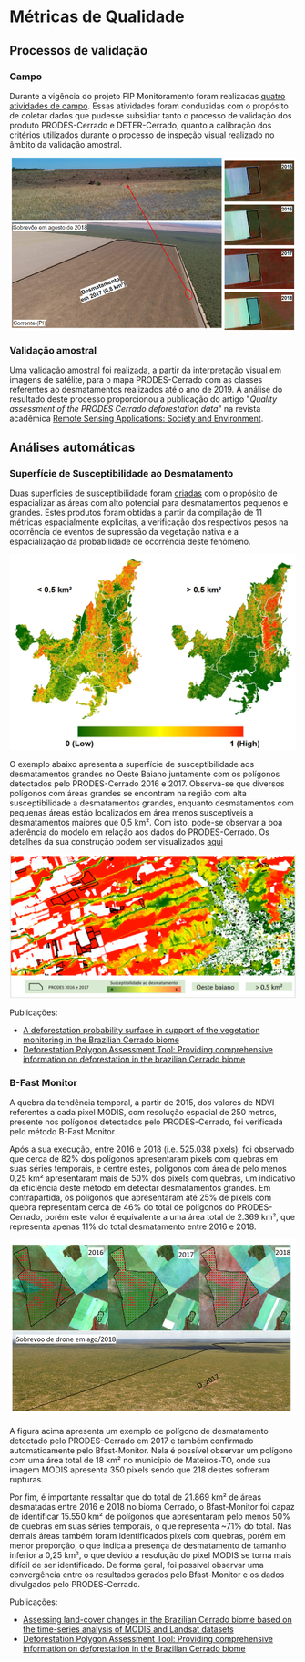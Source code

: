 # Métricas de Qualidade

## Processos de validação

### Campo

Durante a vigência do projeto FIP Monitoramento foram realizadas [quatro atividades de campo](/04-metricas_de_avaliacao/#dados-de-campos). Essas atividades foram conduzidas com o propósito de coletar dados que pudesse subsidiar tanto o processo de validação dos produto PRODES-Cerrado e DETER-Cerrado, quanto a calibração dos critérios utilizados durante o processo de inspeção visual realizado no âmbito da validação amostral.

![Desmatamento detectado pelo PRODES-Cerrado no ano de 2017 e visitado durante o 1º campo realizado.](imgs/01/campo_1.png "Desmatamento detectado pelo PRODES-Cerrado no ano de 2017 e visitado durante o 1º campo realizado.")

### Validação amostral
Uma [validação amostral](/04-metricas_de_avaliacao/#dados-de-validacao-amostral) foi realizada, a partir da interpretação visual em imagens de satélite, para o mapa PRODES-Cerrado com as classes referentes ao desmatamentos realizados até o ano de 2019. A análise do resultado deste processo proporcionou a publicação do artigo "*Quality assessment of the PRODES Cerrado deforestation data*" na revista acadêmica [Remote Sensing Applications: Society and Environment](https://www.journals.elsevier.com/remote-sensing-applications-society-and-environment). 

## Análises automáticas 

### Superfície de Susceptibilidade ao Desmatamento

Duas superfícies de susceptibilidade foram [criadas](/04-metricas_de_avaliacao/#construcao-das-superficies) com o propósito de espacializar as áreas com alto potencial para desmatamentos pequenos e grandes. Estes produtos foram obtidas a partir da compilação de 11 métricas espacialmente explicitas, a verificação dos respectivos pesos na ocorrência de eventos de supressão da vegetação nativa e a espacialização da probabilidade de ocorrência deste fenômeno.

![Superfícies de Susceptibilidade a Desmatamentos superiores e inferiores a 0,5 km² para o bioma Cerrado.](imgs/01/superficies_2_tamanhos.jpg "Superfícies de Susceptibilidade a Desmatamentos superiores e inferiores a 0,5 km² para o bioma Cerrado.")


O exemplo abaixo apresenta a superfície de susceptibilidade aos desmatamentos grandes no Oeste Baiano juntamente com os polígonos detectados pelo PRODES-Cerrado 2016 e 2017. Observa-se que diversos polígonos com áreas grandes se encontram na região com alta susceptibilidade a desmatamentos grandes, enquanto desmatamentos com pequenas áreas estão localizados em área menos susceptíveis a desmatamentos maiores que 0,5 km². Com isto, pode-se observar a boa aderência do modelo em relação aos dados do PRODES-Cerrado. Os detalhes da sua construção podem ser visualizados [aqui](/04-metricas_de_avaliacao/#construcao-das-superficies)

![Superfície de Susceptibilidade a Desmatamentos superiores a 0,5 km² para o Oeste Baiano.](imgs/01/suscep_oeste_baiano.png "Superfície de Susceptibilidade a Desmatamentos superiores a 0,5 km² para o Oeste Baiano.")  

Publicações:  

 * [A deforestation probability surface in support of the vegetation monitoring in the Brazilian Cerrado biome](/pdfs/AGU_Nogueira_et_al.pdf)    
 * [Deforestation Polygon Assessment Tool: Providing comprehensive information on deforestation in the brazilian Cerrado biome](https://www.int-arch-photogramm-remote-sens-spatial-inf-sci.net/XLII-3-W12-2020/213/2020/isprs-archives-XLII-3-W12-2020-213-2020.pdf)  


### B-Fast Monitor

A quebra da tendência temporal, a partir de 2015, dos valores de NDVI referentes a cada pixel MODIS, com resolução espacial de 250 metros, presente nos polígonos detectados pelo PRODES-Cerrado, foi verificada pelo método B-Fast Monitor.

Após a sua execução, entre 2016 e 2018 (i.e. 525.038 pixels), foi observado que cerca de 82% dos polígonos apresentaram pixels com quebras em suas séries temporais, e dentre estes, polígonos com área de pelo menos 0,25 km² apresentaram mais de 50% dos pixels com quebras, um indicativo da eficiência deste método em detectar desmatamentos grandes. Em contrapartida, os polígonos que apresentaram até 25% de pixels com quebra representam cerca de 46% do total de polígonos do PRODES-Cerrado, porém este valor é equivalente a uma área total de 2.369 km², que representa apenas 11% do total desmatamento entre 2016 e 2018.

![Resultado da execução do Bfast-Monitor para um polígono PRODES-Cerrado em Mateiros-TO e fotografia obtida com sobrevoo de drone durante a visita de campo.](imgs/01/bfast.png "Resultado da execução do Bfast-Monitor para um polígono PRODES-Cerrado em Mateiros-TO e fotografia obtida com sobrevoo de drone durante a visita de campo.")

A figura acima apresenta um exemplo de polígono de desmatamento detectado pelo PRODES-Cerrado em 2017 e também confirmado automaticamente pelo Bfast-Monitor. Nela é possível observar um polígono com uma área total de 18 km² no município de Mateiros-TO, onde sua imagem MODIS apresenta 350 pixels sendo que 218 destes sofreram rupturas.

Por fim, é importante ressaltar que do total de 21.869 km² de áreas desmatadas entre 2016 e 2018 no bioma Cerrado, o Bfast-Monitor foi capaz de identificar 15.550 km² de polígonos que apresentaram pelo menos 50% de quebras em suas séries temporais, o que representa ~71% do total. Nas demais áreas também foram identificados pixels com quebras, porém em menor proporção, o que indica a presença de desmatamento de tamanho inferior a 0,25 km², o que devido a resolução do pixel MODIS se torna mais difícil de ser identificado. De forma geral, foi possível observar uma convergência entre os resultados gerados pelo Bfast-Monitor e os dados divulgados pelo PRODES-Cerrado.  

Publicações:  

 * [Assessing land-cover changes in the Brazilian Cerrado biome based on the time-series analysis of MODIS and Landsat datasets](/pdfs/AGU_Parente_et_al.pdf)  
 * [Deforestation Polygon Assessment Tool: Providing comprehensive information on deforestation in the Brazilian Cerrado biome](https://www.int-arch-photogramm-remote-sens-spatial-inf-sci.net/XLII-3-W12-2020/213/2020/isprs-archives-XLII-3-W12-2020-213-2020.pdf)  




